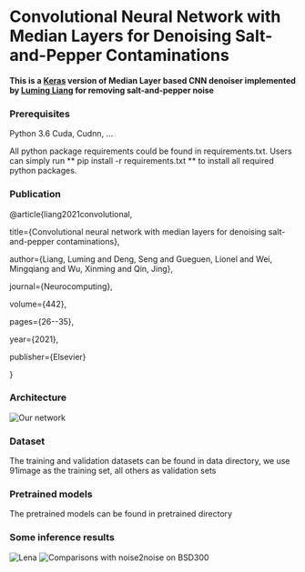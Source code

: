# Convolutional Neural Network with Median Layers for Denoising Salt-and-Pepper Contaminations

**This is a [Keras](https://keras.io/) version of Median Layer based CNN denoiser implemented by [Luming Liang](https://sites.google.com/site/lumingliangshomepage/) for removing salt-and-pepper noise**

### Prerequisites

Python 3.6
Cuda, Cudnn, ... 

All python package requirements could be found in requirements.txt. Users can simply run 
** pip install -r requirements.txt **
to install all required python packages.

### Publication

@article{liang2021convolutional,

  title={Convolutional neural network with median layers for denoising salt-and-pepper contaminations},
  
  author={Liang, Luming and Deng, Seng and Gueguen, Lionel and Wei, Mingqiang and Wu, Xinming and Qin, Jing},
  
  journal={Neurocomputing},
  
  volume={442},
  
  pages={26--35},
  
  year={2021},
  
  publisher={Elsevier}
  
}

### Architecture

![Our network](https://github.com/llmpass/medianDenoise/blob/master/results/architecture.JPG)

### Dataset

The training and validation datasets can be found in data directory, we use 91image as the training set, all others as validation sets

### Pretrained models

The pretrained models can be found in pretrained directory

### Some inference results 

![Lena](https://github.com/llmpass/medianDenoise/blob/master/results/lenna.JPG)
![Comparisons with noise2noise on BSD300](https://github.com/llmpass/medianDenoise/blob/master/results/bsd300.JPG)
